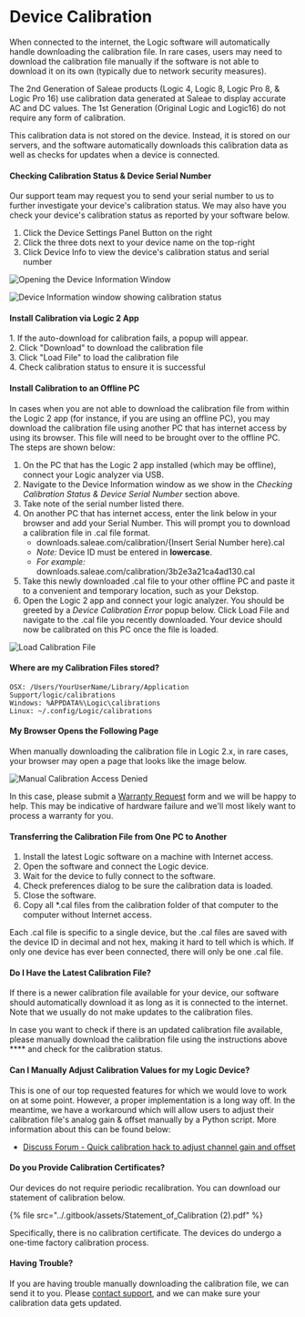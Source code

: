 # Device Calibration

When connected to the internet, the Logic software will automatically handle downloading the calibration file. In rare cases, users may need to download the calibration file manually if the software is not able to download it on its own (typically due to network security measures).

The 2nd Generation of Saleae products (Logic 4, Logic 8, Logic Pro 8, & Logic Pro 16) use calibration data generated at Saleae to display accurate AC and DC values. The 1st Generation (Original Logic and Logic16) do not require any form of calibration.

This calibration data is not stored on the device. Instead, it is stored on our servers, and the software automatically downloads this calibration data as well as checks for updates when a device is connected.

#### Checking Calibration Status & Device Serial Number

Our support team may request you to send your serial number to us to further investigate your device's calibration status. We may also have you check your device's calibration status as reported by your software below.

1. Click the Device Settings Panel Button on the right
2. Click the three dots next to your device name on the top-right
3. Click Device Info to view the device's calibration status and serial number

![Opening the Device Information Window](../.gitbook/assets/device-info.png)

![Device Information window showing calibration status](../.gitbook/assets/screen-shot-2021-02-17-at-6.11.32-pm.png)

#### Install Calibration via Logic 2 App

1\. If the auto-download for calibration fails, a popup will appear.\
2\. Click "Download" to download the calibration file\
3\. Click "Load File" to load the calibration file\
4\. Check calibration status to ensure it is successful

#### Install Calibration to an Offline PC

In cases when you are not able to download the calibration file from within the Logic 2 app (for instance, if you are using an offline PC), you may download the calibration file using another PC that has internet access by using its browser. This file will need to be brought over to the offline PC. The steps are shown below:

1. On the PC that has the Logic 2 app installed (which may be offline), connect your Logic analyzer via USB.
2. Navigate to the Device Information window as we show in the _Checking Calibration Status & Device Serial Number_ section above.
3. Take note of the serial number listed there.
4. On another PC that has internet access, enter the link below in your browser and add your Serial Number. This will prompt you to download a calibration file in .cal file format.
   * downloads.saleae.com/calibration/{Insert Serial Number here}.cal
   * _Note:_ Device ID must be entered in **lowercase**.
   * _For example:_ downloads.saleae.com/calibration/3b2e3a21ca4ad130.cal
5. Take this newly downloaded .cal file to your other offline PC and paste it to a convenient and temporary location, such as your Dekstop.
6. Open the Logic 2 app and connect your logic analyzer. You should be greeted by a _Device Calibration Error_ popup below. Click Load File and navigate to the .cal file you recently downloaded. Your device should now be calibrated on this PC once the file is loaded.

![Load Calibration File](../.gitbook/assets/cal-popup-load.png)

#### Where are my Calibration Files stored?

`OSX: /Users/YourUserName/Library/Application Support/logic/calibrations`\
`Windows: %APPDATA%\Logic\calibrations`\
`Linux: ~/.config/Logic/calibrations`

#### My Browser Opens the Following Page

When manually downloading the calibration file in Logic 2.x, in rare cases, your browser may open a page that looks like the image below.

![Manual Calibration Access Denied](../.gitbook/assets/screen-shot-2020-06-24-at-12.54.46-pm.png)

In this case, please submit a [Warranty Request](https://saleae-support.typeform.com/to/E8UPB7) form and we will be happy to help. This may be indicative of hardware failure and we'll most likely want to process a warranty for you.

#### **Transferring the Calibration File from One PC to Another**

1. Install the latest Logic software on a machine with Internet access.
2. Open the software and connect the Logic device.
3. Wait for the device to fully connect to the software.
4. Check preferences dialog to be sure the calibration data is loaded.
5. Close the software.
6. Copy all \*.cal files from the calibration folder of that computer to the computer without Internet access.

Each .cal file is specific to a single device, but the .cal files are saved with the device ID in decimal and not hex, making it hard to tell which is which. If only one device has ever been connected, there will only be one .cal file.

#### Do I Have the Latest Calibration File?

If there is a newer calibration file available for your device, our software should automatically download it as long as it is connected to the internet. Note that we usually do not make updates to the calibration files.

In case you want to check if there is an updated calibration file available, please manually download the calibration file using the instructions above **** and check for the calibration status.

#### Can I Manually Adjust Calibration Values for my Logic Device?

This is one of our top requested features for which we would love to work on at some point. However, a proper implementation is a long way off. In the meantime, we have a workaround which will allow users to adjust their calibration file's analog gain & offset manually by a Python script. More information about this can be found below:

* [Discuss Forum - Quick calibration hack to adjust channel gain and offset](https://discuss.saleae.com/t/quick-calibration-hack-to-adjust-channel-gain-and-offset)

#### **Do you Provide Calibration Certificates?**

Our devices do not require periodic recalibration. You can download our statement of calibration below.

{% file src="../.gitbook/assets/Statement_of_Calibration (2).pdf" %}

Specifically, there is no calibration certificate. The devices do undergo a one-time factory calibration process.

#### **Having Trouble?**

If you are having trouble manually downloading the calibration file, we can send it to you. Please [contact support](https://contact.saleae.com/hc/en-us/requests/new), and we can make sure your calibration data gets updated.
